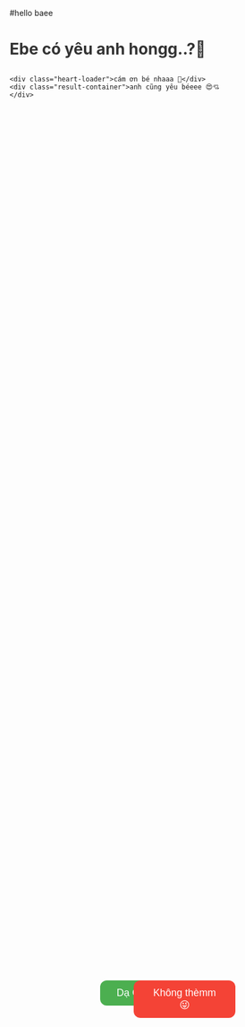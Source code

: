 #hello baee 
<!DOCTYPE html>
<html lang="vi">
<head>
  <meta charset="UTF-8" />
  <meta name="viewport" content="width=device-width, initial-scale=1.0" />
  <title>Ebe có yêu anh hongg..?</title>
  <style>
    * {
      box-sizing: border-box;
    }

    body {
      font-family: "Segoe UI", sans-serif;
      background: linear-gradient(135deg, #ffd6e7, #d6f0ff);
      height: 100vh;
      margin: 0;
      overflow: hidden;
      display: flex;
      flex-direction: column;
      align-items: center;
      justify-content: center;
      text-align: center;
      touch-action: none; /* Ngăn zoom/kéo trang khi chạm */
    }

    h2 {
      font-size: 6vw;
      color: #333;
      margin-bottom: 30px;
    }

    .question-container {
      position: relative;
      width: 100%;
      height: 70vh;
      overflow: visible;
    }

    button {
      position: absolute;
      padding: 12px 30px;
      font-size: 5vw;
      border: none;
      border-radius: 12px;
      cursor: pointer;
      transition: 0.2s;
      user-select: none;
    }

    #yesBtn {
      background-color: #4caf50;
      color: white;
      left: 40%;
      top: 60%;
    }

    #noBtn {
      background-color: #f44336;
      color: white;
      left: 55%;
      top: 60%;
      z-index: 10;
    }

    .heart-loader,
    .result-container {
      display: none;
      font-size: 6vw;
      color: #ff0077;
      margin-top: 20px;
      animation: fadeIn 1s ease-in-out;
    }

    @keyframes fadeIn {
      from {
        opacity: 0;
      }
      to {
        opacity: 1;
      }
    }

    @media (min-width: 768px) {
      h2 {
        font-size: 28px;
      }
      button {
        font-size: 18px;
      }
      .heart-loader,
      .result-container {
        font-size: 24px;
      }
    }
  </style>
</head>
<body>
  <div class="question-container">
    <h2>Ebe có yêu anh hongg..?💖</h2>
    <button id="yesBtn">Dạ Có 🥰</button>
    <button id="noBtn">Không thèmm 😜</button>

    <div class="heart-loader">cám ơn bé nhaaa 💞</div>
    <div class="result-container">anh cũng yêu béeee 😍💘</div>
  </div>

  <script>
    const noBtn = document.getElementById("noBtn");
    const yesBtn = document.getElementById("yesBtn");
    const heartLoader = document.querySelector(".heart-loader");
    const resultContainer = document.querySelector(".result-container");

    function moveNoBtn() {
      const maxX = window.innerWidth - noBtn.offsetWidth - 20;
      const maxY = window.innerHeight - noBtn.offsetHeight - 20;
      const newX = Math.random() * maxX;
      const newY = Math.random() * maxY;
      noBtn.style.left = `${newX}px`;
      noBtn.style.top = `${newY}px`;
    }

    // PC dùng mouseover
    noBtn.addEventListener("mouseover", moveNoBtn);

    // iPhone/Android dùng touchstart & click fallback
    noBtn.addEventListener("touchstart", (e) => {
      e.preventDefault(); // tránh Safari hiểu là cuộn
      moveNoBtn();
    });

    noBtn.addEventListener("click", (e) => {
      e.preventDefault();
      moveNoBtn();
    });

    // Khi bấm "Có"
    yesBtn.addEventListener("click", () => {
      heartLoader.style.display = "block";
      setTimeout(() => {
        heartLoader.style.display = "none";
        resultContainer.style.display = "block";
      }, 2000);
    });
  </script>
</body>
</html>
